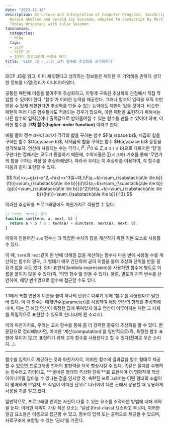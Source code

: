 ```yaml
---
date: "2023-12-13"
description: Structure and Interpretion of Computer Programs, JavaScript Edition /
  Harold Abelson and Gerald Jay Sussman; adapted to JavaScript by Martin Henz and
  Tobias Wrigstad; with Julie Sussman
taxonomies:
  categories:
  - blog
  tags:
  - SICP
  - SICP JS
  - 컴퓨터 프로그램의 구조와 해석
title: 'SICP JS - 1.3: 고차 함수로 추상화를 공식화하기'
---
```

SICP JS를 읽고, 이미 체득했다고 생각하는 정보들은 제외한 후 기억해둘 만하다 생각한 정보를 나열(정리가 아니다!)하였다.
<!-- more -->

공통된 패턴에 이름을 붙여주어 추상화하고, 이렇게 구축된 추상화의 관점에서 직접 작업할 수 있어야 한다. '함수'가 이러한 능력을 제공한다. 그러나 함수의 입력을 오직 수만 받을 수 있게 제한한다면 추상화를 만들 수 있는 능력에도 제한이 있을 것이다. 비슷한 패턴이 여러 다른 함수들에도 적용되는 경우가 많으며, 이런 패턴을 표현하기 위해서는 다른 함수의 입력값이나 출력값으로 받아들여질 수 있는 함수를 만들 수 있어야 하며, 이러한 함수를 **고차 함수(higher-order function)** 이라고 한다.

예를 들어 정수 $a$부터 $b$까지 각각의 합을 구하는 함수 $F(a,\space b)$, 제곱의 합을 구하는 함수 $G(a,\space b)$, 세제곱의 합을 구하는 함수 $H(a,\space b)$ 등등을 생각해보자. 연산에 사용되는 수는 각각 $i$, $i^2$, $i^3(i \in Z,a \le i \le b)$으로 다르지만 ‘합’을 구한다는 점에서는 모두가 동일하기 때문에, 수학자들은 $\sum$(시그마) 기호를 통해 ‘무언가의 합을 구하는 과정‘을 추상화해냈다. 따라서 우리는 이 추상화를 이용하여, 각 함수를 다음과 같이 표현할 수 있다.

$$
f(x)=x,~g(x)=x^2,~h(x)=x^3일~때,\\F(a,~b)=\sum_{\substack{a\le i\le b}}{f(i)}=\sum_{\substack{a\le i\le b}}{i}\\G(a,~b)=\sum_{\substack{a\le i\le b}}{g(i)}=\sum_{\substack{a\le i\le b}}{i^2}\\H(a,~b)=\sum_{\substack{a\le i\le b}}{h(i)}=\sum_{\substack{a\le i\le b}}{i^3}
$$

이러한 추상화를 프로그래밍에도 마찬가지로 적용할 수 있다.

```javascript
// term, next는 함수
function sum(term, a, next, b) {
  return a > b ? 0 : term(a) + sum(term, next(a), next, b);
}
```

이렇게 만들어진 `sum` 함수는 더 복잡한 수치의 합을 계산하기 위한 기본 요소로 사용할 수 있다.

이 때, `term`과 `next`같이 한 번에 더해질 값을 계산하는 함수나 다음 번에 사용될 수를 계산하는 함수의 경우, 그 형태가 매우 간단하여 굳이 이름을 붙여 추상화 단위를 만들 필요가 없을 수도 있다. 람다 표현식(lambda expression)을 사용하면 함수에 별도로 이름을 붙이지 않을 수 있다(즉, ‘익명 함수’를 만들 수 있다). 물론, 별도의 지역 변수를 선언하여, 해당 변수명으로 함수에 접근할 수도 있다.

---

1.1에서 복합 연산에 이름을 붙여 하나의 단위로 다루기 위해 ‘함수’를 사용한다고 말한 바 있다. 이 때 함수는 매개변수(parameter)를 사용하여 해당 연산의 형태를 추상화해내며, 이는 곧 해당 연산이 특정한 값에 묶여있지 않고 연산이 이루어지는 패턴 그 자체를 독립적으로 표현할 수 있도록 한다(대체 뭔 소리지).

이와 마찬가지로, 우리는 고차 함수를 통해 좀 더 강력한 종류의 추상화를 할 수 있다. 한 문장으로 정리해보자면, 어떠한 ‘계산(computation)’을 일반적으로(즉, 특정한 함수 표현에 묶이지 않고) 표현하기 위해 고차 함수를 사용한다고 할 수 있다(진짜로 무슨 소리지…).

---

함수를 입력으로 제공하는 것과 마찬가지로, 어떠한 함수의 결과값을 함수 형태로 제공할 수 있으면 프로그래밍 언어의 표현력을 더욱 향상시킬 수 있다. 똑같은 절차를 수행하는 함수라고 하더라도, **‘올바른 형태의 추상화 단위’**로 표현해야 더 명확하게 핵심 아이디어를 알아볼 수 있다는 점을 인지할 것. 숙련된 프로그래머는 어떤 형태의 조합이 더 명쾌하게 보일지, 또 작업이 어떠한 단위로 나뉘어야 다른 곳에서 응용할 때 유용하게 사용될 지를 알고 있다.

일반적으로, 프로그래밍 언어는 자신이 다룰 수 있는 요소를 조작하는 방법에 대해 제약을 둔다. 이러한 제약이 가장 적은 요소는 ‘일급’(first-class) 요소라고 부르며, 이러한 일급 요소들은 이름으로 접근할 수 있고, 함수의 입력 또는 출력으로 제공될 수 있으며, 자료구조에 포함될 수 있는 ‘권리’를 가진다.